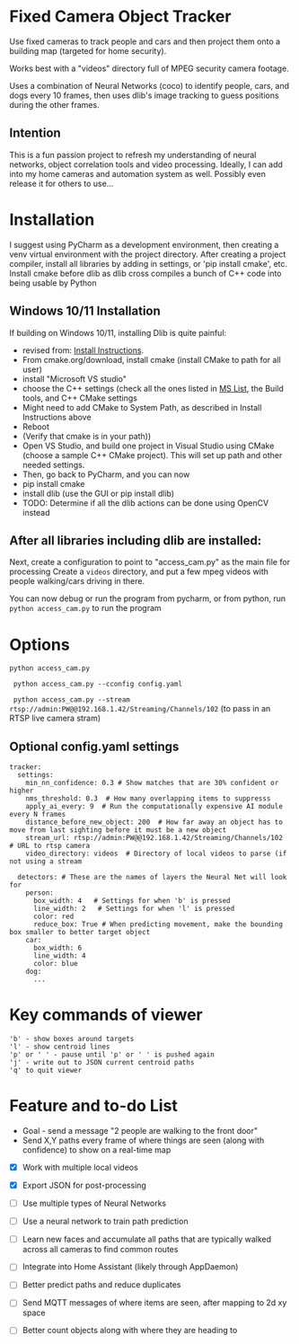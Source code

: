 # Fixed Camera Object Tracker
Use fixed cameras to track people and cars and then project them onto a building map (targeted for home security).

Works best with a "videos" directory full of MPEG security camera footage.

Uses a combination of Neural Networks (coco) to identify people, cars, and dogs every 10 frames, then uses dlib's image tracking to guess positions during the other frames.

## Intention
This is a fun passion project to refresh my understanding of neural networks, object correlation tools and video processing.  Ideally, I can add into my home cameras and automation system as well.  Possibly even release it for others to use...

# Installation

I suggest using PyCharm as a development environment, then creating a venv virtual environment with the project directory.
After creating a project compiler, install all libraries by adding in settings, or 'pip install cmake', etc.
Install cmake before dlib as dlib cross compiles a bunch of C++ code into being usable by Python

## Windows 10/11 Installation
If building on Windows 10/11, installing Dlib is quite painful:
- revised from: [Install Instructions](https://medium.com/analytics-vidhya/how-to-install-dlib-library-for-python-in-windows-10-57348ba1117f#:~:text=First%20of%20all%2C%20you%20need%20to%20install%20CMake%20library.&text=Then%2C%20you%20can%20install%20dlib%20library%20using%20pip%20install%20).
- From cmake.org/download, install cmake (install CMake to path for all user)
- install "Microsoft VS studio"
- choose the C++ settings (check all the ones listed in [MS List](https://docs.microsoft.com/en-us/cpp/build/cmake-projects-in-visual-studio?view=msvc-170), the Build tools, and C++ CMake settings
- Might need to add CMake to System Path, as described in Install Instructions above
- Reboot
- (Verify that cmake is in your path))
- Open VS Studio, and build one project in Visual Studio using CMake (choose a sample C++ CMake project).  This will set up path and other needed settings.
- Then, go back to PyCharm, and you can now
- pip install cmake
- install dlib (use the GUI or pip install dlib)
- TODO: Determine if all the dlib actions can be done using OpenCV instead

## After all libraries including dlib are installed:
Next, create a configuration to point to "access_cam.py" as the main file for processing
Create a `videos` directory, and put a few mpeg videos with people walking/cars driving in there.

You can now debug or run the program from pycharm, or from python, run
` python access_cam.py ` to run the program

# Options
` python access_cam.py `

` python access_cam.py --cconfig config.yaml`

` python access_cam.py --stream rtsp://admin:PW@@192.168.1.42/Streaming/Channels/102` (to pass in an RTSP live camera stram)

## Optional config.yaml settings
```
tracker:
  settings:
    min_nn_confidence: 0.3 # Show matches that are 30% confident or higher
    nms_threshold: 0.3  # How many overlapping items to suppresss
    apply_ai_every: 9  # Run the computationally expensive AI module every N frames
    distance_before_new_object: 200  # How far away an object has to move from last sighting before it must be a new object
    stream_url: rtsp://admin:PW@@192.168.1.42/Streaming/Channels/102  # URL to rtsp camera
    video_directory: videos  # Directory of local videos to parse (if not using a stream
    
  detectors: # These are the names of layers the Neural Net will look for
    person:
      box_width: 4   # Settings for when 'b' is pressed
      line_width: 2   # Settings for when 'l' is pressed
      color: red
      reduce_box: True # When predicting movement, make the bounding box smaller to better target object
    car:
      box_width: 6
      line_width: 4
      color: blue
    dog:
      ...
```

# Key commands of viewer

```'n' - Next video
'b' - show boxes around targets
'l' - show centroid lines
'p' or ' ' - pause until 'p' or ' ' is pushed again
'j' - write out to JSON current centroid paths
'q' to quit viewer
```

# Feature and to-do List
- Goal - send a message "2 people are walking to the front door"
- Send X,Y paths every frame of where things are seen (along with confidence) to show on a real-time map
- [x] Work with multiple local videos
- [x] Export JSON for post-processing
- [ ] Use multiple types of Neural Networks
- [ ] Use a neural network to train path prediction
- [ ] Learn new faces and accumulate all paths that are typically walked across all cameras to find common routes
- [ ] Integrate into Home Assistant (likely through AppDaemon)
- [ ] Better predict paths and reduce duplicates
- [ ] Send MQTT messages of where items are seen, after mapping to 2d xy space
- [ ] Better count objects along with where they are heading to


